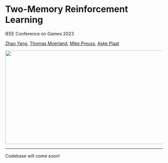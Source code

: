 # Two-Memory Reinforcement Learning
IEEE Conference on Games 2023

[Zhao Yang](https://yangzhao-666.github.io), [Thomas Moerland](https://thomasmoerland.nl), [Mike Preuss](https://scholar.google.se/citations?user=KGlyGUcAAAAJ&hl=en), [Aske Plaat](https://askeplaat.wordpress.com)

<img src="https://github.com/yangzhao-666/TwoM/blob/main/2M.png" width="600" height="300">

---

Codebase will come soon!
